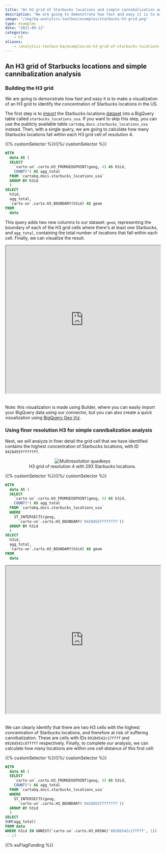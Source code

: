 ```yaml
---
title: "An H3 grid of Starbucks locations and simple cannibalization analysis"
description: "We are going to demonstrate how fast and easy it is to make a visualization of an H3 grid to identify the concentration of Starbucks locations in the US."
image: "/img/bq-analytics-toolbox/examples/starbucks-h3-grid.png"
type: examples
date: "2021-09-12"
categories:
    - h3
aliases:
    - /analytics-toolbox-bq/examples/an-h3-grid-of-starbucks-locations-and-simple-cannibalization-analysis/
---
```

## An H3 grid of Starbucks locations and simple cannibalization analysis

### Building the H3 grid

We are going to demonstrate how fast and easy it is to make a visualization of an H3 grid to identify the concentration of Starbucks locations in the US.

The first step is to [import](https://cloud.google.com/bigquery/docs/batch-loading-data#loading_data_from_local_files) the Starbucks locations [dataset](https://libs.cartocdn.com/spatial-extension/samples/starbucks-locations-usa.csv) into a BigQuery table called `starbucks_locations_usa`. If you want to skip this step, you can use the publicly available table `cartobq.docs.starbucks_locations_usa` instead. Then, with a single query, we are going to calculate how many Starbucks locations fall within each H3 grid cell of resolution 4.

{{% customSelector %}}𝅺{{%/ customSelector %}}
```sql
WITH
  data AS (
  SELECT
    `carto-un`.carto.H3_FROMGEOGPOINT(geog, 4) AS h3id,
    COUNT(*) AS agg_total
  FROM `cartobq.docs.starbucks_locations_usa`
  GROUP BY h3id
  )
SELECT
  h3id,
  agg_total,
  `carto-un`.carto.H3_BOUNDARY(h3id) AS geom
FROM
  data
```


This query adds two new columns to our dataset: `geom`, representing the boundary of each of the H3 grid cells where there's at least one Starbucks, and `agg_total`, containing the total number of locations that fall within each cell. Finally, we can visualize the result.

<iframe height=480px width=100% style='margin-bottom:20px' src="https://public.carto.com/builder/e88dc8a5-522b-4e62-8998-adbf8348174e" title="Starbucks locations in the US aggregated in an H3 grid of resolution 4."></iframe>

Note: this visualization is made using Builder, where you can easily import your BigQuery data using our connector, but you can also create a quick visualization using [BigQuery Geo Viz](https://bigquerygeoviz.appspot.com).



### Using finer resolution H3 for simple cannibalization analysis

Next, we will analyze in finer detail the grid cell that we have identified contains the highest concentration of Starbucks locations, with ID `8428d55ffffffff`.

<div class="figures-table" style="text-align:center">
    <figure>
        <img src="/img/bq-analytics-toolbox/spatial-indexes/h3-most-starbucks.png" alt="Multiresolution quadkeys">
        <figcaption class="figcaption" style="text-align:center">H3 grid of resolution 4 with 293 Starbucks locations.</figcaption>
    </figure>
</div>

{{% customSelector %}}𝅺{{%/ customSelector %}}
```sql
WITH
  data AS (
  SELECT
    `carto-un`.carto.H3_FROMGEOGPOINT(geog, 9) AS h3id,
    COUNT(*) AS agg_total
  FROM `cartobq.docs.starbucks_locations_usa`
  WHERE
    ST_INTERSECTS(geog,
      `carto-un`.carto.H3_BOUNDARY('8428d55ffffffff'))
  GROUP BY h3id
  )
SELECT
  h3id,
  agg_total,
  `carto-un`.carto.H3_BOUNDARY(h3id) AS geom
FROM
  data
```

<iframe height=480px width=100% style='margin-bottom:20px' src="https://public.carto.com/builder/38bcfc88-d53c-4d1b-b399-28bea935fa18" title="Starbucks locations around Seattle aggregated in an H3 grid of resolution 9."></iframe>

We can clearly identify that there are two H3 cells with the highest concentration of Starbucks locations, and therefore at risk of suffering cannibalization. These are cells with IDs `8928d542c17ffff` and `8928d542c87ffff` respectively. Finally, to complete our analysis, we can calculate how many locations are within one cell distance of this first cell:

{{% customSelector %}}𝅺{{%/ customSelector %}}
```sql
WITH
  data AS (
  SELECT
    `carto-un`.carto.H3_FROMGEOGPOINT(geog, 9) AS h3id,
    COUNT(*) AS agg_total
  FROM `cartobq.docs.starbucks_locations_usa`
  WHERE
    ST_INTERSECTS(geog,
      `carto-un`.carto.H3_BOUNDARY('8428d55ffffffff'))
  GROUP BY h3id
  )
SELECT
SUM(agg_total)
FROM data
WHERE h3id IN UNNEST(`carto-un`.carto.H3_KRING('8928d542c17ffff', 1))
-- 13
```

{{% euFlagFunding %}}